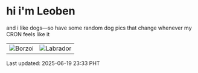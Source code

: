 # hi i'm Leoben

and i like dogs—so have some random dog pics that change whenever my CRON feels like it

|  |  |
|--------|----------|
| ![Borzoi](https://random-dog-vercel.vercel.app/api/random-borzoi?v=1750347213) | ![Labrador](https://random-dog-vercel.vercel.app/api/random-labrador?v=1750347213) |

Last updated: 2025-06-19 23:33 PHT

